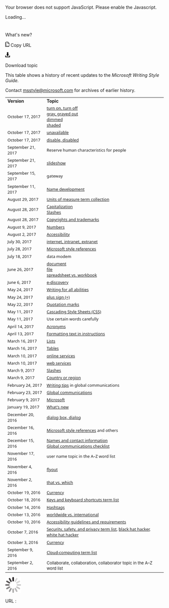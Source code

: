 ﻿Your browser does not support JavaScript. Please enable the Javascript.

Loading...

# 

What's new?

![Copy URL](whats-new_files/Copy.png)
Copy URL

![Download](whats-new_files/Download.png)

Download topic

This table shows a history of recent updates to the *Microsoft Writing Style Guide.*

Contact <msstyle@microsoft.com> for archives of earlier history.

<table>
<tbody>
<tr class="odd">
<td><b>Version</b></td>
<td><b>Topic</b></td>
</tr>
<tr class="even">
<td><span style="font-family:Segoe UI;font-size:small;">October 17, 2017</span></td>
<td><span style="font-size:small;"><span style="font-family:Segoe UI;font-size:small;"><a href="https://worldready.cloudapp.net/Styleguide/Read?id=2700&amp;topicid=33405">turn on, turn off</a><br />
<a href="https://worldready.cloudapp.net/Styleguide/Read?id=2700&amp;topicid=33848">gray, grayed out<br />
</a><a href="https://worldready.cloudapp.net/Styleguide/Read?id=2700&amp;topicid=33639">dimmed</a><br />
<a href="https://worldready.cloudapp.net/Styleguide/Read?id=2700&amp;topicid=33849">shaded</a></span></span></td>
</tr>
<tr class="odd">
<td><span style="font-family:Segoe UI;font-size:small;">October 17, 2017</span></td>
<td><span style="font-family:Segoe UI;font-size:small;"><a href="https://worldready.cloudapp.net/Styleguide/Read?id=2700&amp;topicid=33644">unavailable</a></span></td>
</tr>
<tr class="even">
<td><span style="font-family:Segoe UI;font-size:small;">October 17, 2017</span></td>
<td><span style="font-family:Segoe UI;font-size:small;"><a href="https://worldready.cloudapp.net/Styleguide/Read?id=2700&amp;topicid=33643">disable, disabled</a></span></td>
</tr>
<tr class="odd">
<td><span style="font-family:&#39;Segoe UI&#39;;font-size:small;">September 21, 2017</span></td>
<td><span style="font-family:&#39;Segoe UI&#39;;font-size:small;">Reserve human characteristics for people</span></td>
</tr>
<tr class="even">
<td><span style="font-family:&#39;Segoe UI&#39;;font-size:small;">September 21, 2017</span></td>
<td><a href="https://worldready.cloudapp.net/Styleguide/Read?id=2700&amp;topicid=28793"><span style="font-family:&#39;Segoe UI&#39;;font-size:small;">slideshow</span></a></td>
</tr>
<tr class="odd">
<td><span style="font-family:&#39;Segoe UI&#39;;font-size:small;">September 15, 2017</span></td>
<td><span style="font-family:&#39;Segoe UI&#39;;font-size:small;">gateway</span></td>
</tr>
<tr class="even">
<td><span style="font-family:&#39;Segoe UI&#39;;font-size:small;">September 11, 2017</span></td>
<td><span style="font-family:&#39;Segoe UI&#39;;font-size:small;"><a href="https://worldready.cloudapp.net/Styleguide/Read?id=2700&amp;topicid=42332"></a><a href="https://worldready.cloudapp.net/Styleguide/Read?id=2700&amp;topicid=42332">Name development</a></span></td>
</tr>
<tr class="odd">
<td><span style="font-family:&#39;Segoe UI&#39;;font-size:small;">August 29, 2017</span></td>
<td><span style="font-family:&#39;Segoe UI&#39;;font-size:small;"><a href="https://worldready.cloudapp.net/Styleguide/Read?id=2700&amp;topicid=28884">Units of measure term collection</a></span></td>
</tr>
<tr class="even">
<td><span style="font-family:&#39;Segoe UI&#39;;font-size:small;">August 28, 2017</span></td>
<td><span style="font-family:&#39;Segoe UI&#39;;font-size:small;"><a href="https://worldready.cloudapp.net/Styleguide/Read?id=2700&amp;topicid=33685">Capitalization</a></span><br />
<span style="font-family:&#39;Segoe UI&#39;;font-size:small;"><a href="https://worldready.cloudapp.net/Styleguide/Read?id=2700&amp;topicid=28760">Slashes</a></span></td>
</tr>
<tr class="odd">
<td><span style="font-family:&#39;Segoe UI&#39;;font-size:small;">August 28, 2017</span></td>
<td><span style="font-family:&#39;Segoe UI&#39;;font-size:small;"><a href="https://worldready.cloudapp.net/Styleguide/Read?id=2700&amp;topicid=26696">Copyrights and trademarks</a></span></td>
</tr>
<tr class="even">
<td><span style="font-family:&#39;Segoe UI&#39;;font-size:small;">August 9, 2017</span></td>
<td><a href="https://worldready.cloudapp.net/Styleguide/Read?id=2700&amp;topicid=33688"><span style="font-family:&#39;Segoe UI&#39;;font-size:small;">Numbers</span></a></td>
</tr>
<tr class="odd">
<td><span style="font-family:&#39;Segoe UI&#39;;font-size:small;">August 2, 2017</span></td>
<td><span style="font-family:&#39;Segoe UI&#39;;font-size:small;"><a href="https://worldready.cloudapp.net/Styleguide/Read?id=2700&amp;topicid=26589">Accessibility</a></span></td>
</tr>
<tr class="even">
<td><span style="font-family:&#39;Segoe UI&#39;;font-size:small;">July 30, 2017</span></td>
<td><a href="https://worldready.cloudapp.net/Styleguide/Read?id=2700&amp;topicid=34947"><span style="font-family:&#39;Segoe UI&#39;;font-size:small;">internet, intranet, extranet</span></a></td>
</tr>
<tr class="odd">
<td><span style="font-family:&#39;Segoe UI&#39;;font-size:small;">July 28, 2017</span></td>
<td><a href="https://worldready.cloudapp.net/Styleguide/Read?id=2700&amp;topicid=29024"><span style="font-family:&#39;Segoe UI&#39;;font-size:small;">Microsoft style references</span></a></td>
</tr>
<tr class="even">
<td><span style="font-family:&#39;Segoe UI&#39;;font-size:small;">July 18, 2017</span></td>
<td><span style="font-size:small;font-family:&#39;Segoe UI&#39;;">data modem</span></td>
</tr>
<tr class="odd">
<td><span style="font-family:&#39;Segoe UI&#39;;font-size:small;">June 26, 2017</span></td>
<td><span style="font-family:&#39;Segoe UI&#39;;font-size:small;"><a href="https://worldready.cloudapp.net/Styleguide/Read?id=2700&amp;topicid=33655">document</a></span><br />
<span style="font-family:&#39;Segoe UI&#39;;font-size:small;"><a href="https://worldready.cloudapp.net/Styleguide/Read?id=2700&amp;topicid=33777">file<br />
<span style="font-family:&#39;Segoe UI&#39;;font-size:small;"></span></a><a href="https://worldready.cloudapp.net/Styleguide/Read?id=2700&amp;topicid=36075">spreadsheet vs. workbook</a></span><br />
</td>
</tr>
<tr class="even">
<td><span style="font-family:&#39;Segoe UI&#39;;font-size:small;">June 6, 2017</span></td>
<td><span style="font-family:&#39;Segoe UI&#39;;font-size:small;"><a href="https://worldready.cloudapp.net/Styleguide/Read?id=2700&amp;topicid=42282">e-discovery</a></span></td>
</tr>
<tr class="odd">
<td><span style="font-family:Segoe UI;font-size:small;">May 24, 2017</span></td>
<td><span style="font-family:Segoe UI;font-size:small;"><a href="https://worldready.cloudapp.net/Styleguide/Read?id=2700&amp;topicid=32189">Writing for all abilities</a></span></td>
</tr>
<tr class="even">
<td><span style="font-family:Segoe UI;font-size:small;">May 24, 2017</span></td>
<td><span style="font-family:Segoe UI;font-size:small;"><a href="https://worldready.cloudapp.net/Styleguide/Read?id=2700&amp;topicid=35249">plus sign (+)</a></span></td>
</tr>
<tr class="odd">
<td><span style="font-family:&#39;Segoe UI&#39;;font-size:small;">May 22, 2017</span></td>
<td><span style="font-family:&#39;Segoe UI&#39;;font-size:small;"><a href="https://worldready.cloudapp.net/Styleguide/Read?id=2700&amp;topicid=28768">Quotation marks</a></span></td>
</tr>
<tr class="even">
<td><span style="font-family:&#39;Segoe UI&#39;;font-size:small;">May 11, 2017</span></td>
<td><a href="https://worldready.cloudapp.net/Styleguide/Read?id=2700&amp;topicid=33514"><span style="font-family:&#39;Segoe UI&#39;;font-size:small;">Cascading Style Sheets (CSS)</span></a></td>
</tr>
<tr class="odd">
<td><span style="font-family:&#39;Segoe UI&#39;;font-size:small;">May 11, 2017</span></td>
<td><span style="font-family:&#39;Segoe UI&#39;;font-size:small;">Use certain words carefully</span></td>
</tr>
<tr class="even">
<td><span style="font-family:&#39;Segoe UI&#39;;font-size:small;">April 14, 2017</span></td>
<td><a href="https://worldready.cloudapp.net/Styleguide/Read?id=2700&amp;topicid=42256"><span style="font-size:small;font-family:&#39;Segoe UI&#39;;">Acronyms</span></a></td>
</tr>
<tr class="odd">
<td><span style="font-size:small;font-family:&#39;Segoe UI&#39;;">April 13, 2017</span></td>
<td><span style="font-size:small;font-family:&#39;Segoe UI&#39;;"><a href="https://worldready.cloudapp.net/Styleguide/Read?id=2700&amp;topicid=29014">Formatting text in instructions</a></span></td>
</tr>
<tr class="even">
<td><span style="font-family:&#39;Segoe UI&#39;;font-size:small;">March 16, 2017</span></td>
<td><a href="https://worldready.cloudapp.net/Styleguide/Read?id=2700&amp;topicid=36412"><span style="font-family:&#39;Segoe UI&#39;;font-size:small;">Lists</span></a></td>
</tr>
<tr class="odd">
<td><span style="font-family:&#39;Segoe UI&#39;;font-size:small;">March 16, 2017</span></td>
<td><span style="font-family:&#39;Segoe UI&#39;;font-size:small;"><a href="https://worldready.cloudapp.net/Styleguide/Read?id=2700&amp;topicid=36413">Tables</a></span></td>
</tr>
<tr class="even">
<td><span style="font-family:&#39;Segoe UI&#39;;font-size:small;">March 10, 2017</span></td>
<td><span style="font-family:&#39;Segoe UI&#39;;font-size:small;"><a href="https://worldready.cloudapp.net/Styleguide/Read?id=2700&amp;topicid=41216">online services</a></span></td>
</tr>
<tr class="odd">
<td><span style="font-family:&#39;Segoe UI&#39;;font-size:small;">March 10, 2017</span></td>
<td><span style="font-family:&#39;Segoe UI&#39;;font-size:small;"><a href="https://worldready.cloudapp.net/Styleguide/Read?id=2700&amp;topicid=41215">web services</a></span></td>
</tr>
<tr class="even">
<td><span style="font-family:&#39;Segoe UI&#39;;font-size:small;">March 9, 2017</span></td>
<td><span style="font-family:&#39;Segoe UI&#39;;font-size:small;"><a href="https://worldready.cloudapp.net/Styleguide/Read?id=2700&amp;topicid=28760">Slashes</a></span></td>
</tr>
<tr class="odd">
<td><span style="font-family:&#39;Segoe UI&#39;;font-size:small;">March 9, 2017</span></td>
<td><span style="font-family:&#39;Segoe UI&#39;;font-size:small;"><a href="https://worldready.cloudapp.net/Styleguide/Read?id=2700&amp;topicid=33582">Country or region</a></span></td>
</tr>
<tr class="even">
<td><span style="font-family:&#39;Segoe UI&#39;;font-size:small;">February 24, 2017</span></td>
<td><a href="https://worldready.cloudapp.net/Styleguide/Read?id=2700&amp;topicid=26907"><span style="font-family:&#39;Segoe UI&#39;;font-size:small;">Writing tips</span></a><span style="font-family:&#39;Segoe UI&#39;;font-size:small;"> in global communications</span></td>
</tr>
<tr class="odd">
<td><span style="font-family:&#39;Segoe UI&#39;;font-size:small;">February 23, 2017</span></td>
<td><span style="font-family:&#39;Segoe UI&#39;;font-size:small;"><a href="https://worldready.cloudapp.net/Styleguide/Read?id=2700&amp;topicid=26906">Global communications</a></span></td>
</tr>
<tr class="even">
<td><span style="font-family:&#39;Segoe UI&#39;;font-size:small;">February 9, 2017</span></td>
<td><a href="https://worldready.cloudapp.net/Styleguide/Read?id=2700&amp;topicid=35456"><span style="font-family:&#39;Segoe UI&#39;;font-size:small;">Microsoft</span></a></td>
</tr>
<tr class="odd">
<td><span style="font-family:Segoe UI;font-size:small;">January 19, 2017</span></td>
<td><span style="font-family:Segoe UI;font-size:small;"><a href="https://worldready.cloudapp.net/Styleguide/Read?id=2700&amp;topicid=29022">What's new</a></span></td>
</tr>
<tr class="even">
<td><span style="font-family:&#39;Segoe UI&#39;;font-size:small;">December 20, 2016</span></td>
<td><a href="https://worldready.cloudapp.net/Styleguide/Read?id=2700&amp;topicid=33636"><span style="font-family:&#39;Segoe UI&#39;;font-size:small;">dialog box, dialog</span></a></td>
</tr>
<tr class="odd">
<td><span style="font-family:&#39;Segoe UI&#39;;font-size:small;">December 16, 2016</span></td>
<td><span style="font-family:&#39;Segoe UI&#39;;font-size:small;"><a href="https://worldready.cloudapp.net/Styleguide/Read?id=2700&amp;topicid=29024">Microsoft style references</a> and others</span></td>
</tr>
<tr class="even">
<td><span style="font-family:&#39;Segoe UI&#39;;font-size:small;">December 15, 2016</span></td>
<td><span style="font-family:&#39;Segoe UI&#39;;font-size:small;"><a href="https://worldready.cloudapp.net/Styleguide/Read?id=2700&amp;topicid=26914">Names and contact information</a></span><br />
<a href="https://worldready.cloudapp.net/Styleguide/Read?id=2700&amp;topicid=29203"><span style="font-family:&#39;Segoe UI&#39;;font-size:small;">Global communications checklist</span></a></td>
</tr>
<tr class="odd">
<td><span style="font-family:&#39;Segoe UI&#39;;font-size:small;">November 17, 2016</span></td>
<td><span style="font-family:&#39;Segoe UI&#39;;font-size:small;">user name topic in the A–Z word list</span></td>
</tr>
<tr class="even">
<td><span style="font-family:&#39;Segoe UI&#39;;font-size:small;">November 4, 2016</span></td>
<td><span style="font-family:&#39;Segoe UI&#39;;font-size:small;"><a href="https://worldready.cloudapp.net/Styleguide/Read?id=2700&amp;topicid=39599">flyout</a></span></td>
</tr>
<tr class="odd">
<td><span style="font-family:&#39;Segoe UI&#39;;font-size:small;">November 2, 2016</span></td>
<td><span style="font-family:&#39;Segoe UI&#39;;font-size:small;"><a href="https://worldready.cloudapp.net/Styleguide/Read?id=2700&amp;topicid=39598">that vs. which</a></span></td>
</tr>
<tr class="even">
<td><span style="font-family:&#39;Segoe UI&#39;;font-size:small;">October 19, 2016</span></td>
<td><a href="https://worldready.cloudapp.net/Styleguide/Read?id=2700&amp;topicid=26912"><span style="font-size:small;font-family:&#39;Segoe UI&#39;;">Currency</span></a></td>
</tr>
<tr class="odd">
<td><span style="font-family:&#39;Segoe UI&#39;;font-size:small;">October 18, 2016</span></td>
<td><span style="font-family:&#39;Segoe UI&#39;;font-size:small;"><a href="https://worldready.cloudapp.net/Styleguide/Read?id=2700&amp;topicid=27401">Keys and keyboard shortcuts term list</a></span></td>
</tr>
<tr class="even">
<td><span style="font-family:&#39;Segoe UI&#39;;font-size:small;">October 14, 2016</span></td>
<td><span style="font-family:&#39;Segoe UI&#39;;font-size:small;"><a href="https://worldready.cloudapp.net/Styleguide/Read?id=2700&amp;topicid=39581">Hashtags</a></span></td>
</tr>
<tr class="odd">
<td><span style="font-family:&#39;Segoe UI&#39;;font-size:small;">October 13, 2016</span></td>
<td><span style="font-family:&#39;Segoe UI&#39;;font-size:small;"><a href="https://worldready.cloudapp.net/Styleguide/Read?id=2700&amp;topicid=39585">worldwide vs. international</a></span></td>
</tr>
<tr class="even">
<td><span style="font-family:&#39;Segoe UI&#39;;font-size:small;">October 10, 2016</span></td>
<td><span style="font-family:&#39;Segoe UI&#39;;font-size:small;"><a href="https://worldready.cloudapp.net/Styleguide/Read?id=2700&amp;topicid=26589">Accessibility guidelines and requirements</a></span></td>
</tr>
<tr class="odd">
<td><span style="font-family:&#39;Segoe UI&#39;;font-size:small;">October 7, 2016</span></td>
<td><span style="font-family:&#39;Segoe UI&#39;;font-size:small;"><a href="https://worldready.cloudapp.net/Styleguide/Read?id=2700&amp;topicid=26894">Security, safety, and privacy term list</a>, <a href="https://worldready.cloudapp.net/Styleguide/Read?id=2700&amp;topicid=39192">black hat hacker</a>, <a href="https://worldready.cloudapp.net/Styleguide/Read?id=2700&amp;topicid=39193">white hat hacker</a></span></td>
</tr>
<tr class="even">
<td><span style="font-family:&#39;Segoe UI&#39;;font-size:small;">October 3, 2016</span></td>
<td><a href="https://worldready.cloudapp.net/Styleguide/Read?id=2700&amp;topicid=26912"><span style="font-family:&#39;Segoe UI&#39;;font-size:small;">Currency</span></a></td>
</tr>
<tr class="odd">
<td><span style="font-family:&#39;Segoe UI&#39;;font-size:small;">September 9, 2016</span></td>
<td><span style="font-family:&#39;Segoe UI&#39;;font-size:small;"><a href="https://worldready.cloudapp.net/Styleguide/Read?id=2700&amp;topicid=28841">Cloud-computing term list</a></span></td>
</tr>
<tr class="even">
<td><span style="font-family:&#39;Segoe UI&#39;;font-size:small;">September 2, 2016</span></td>
<td><span style="font-size:small;">Collaborate, collaboration, collaborator topic in the A–Z word list</span></td>
</tr>
</tbody>
</table>

![In progress](whats-new_files/activity-large.gif)

URL :
